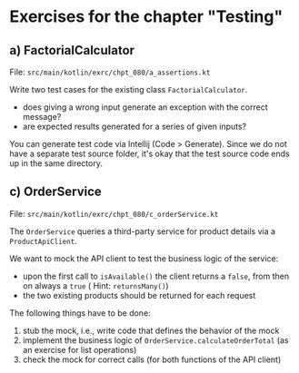 # Exercises for the chapter "Testing"

## a) FactorialCalculator

File: `src/main/kotlin/exrc/chpt_080/a_assertions.kt`

Write two test cases for the existing class `FactorialCalculator`.

* does giving a wrong input generate an exception with the correct message?
* are expected results generated for a series of given inputs?

You can generate test code via Intellij (Code > Generate).
Since we do not have a separate test source folder, it's okay that the test source code ends up in the same directory.

## c) OrderService

File: `src/main/kotlin/exrc/chpt_080/c_orderService.kt`

The `OrderService` queries a third-party service for product details via a `ProductApiClient`.

We want to mock the API client to test the business logic of the service:

* upon the first call to `isAvailable()` the client returns a `false`, from then on always a `true` (
  Hint: `returnsMany()`)
* the two existing products should be returned for each request

The following things have to be done:

1. stub the mock, i.e., write code that defines the behavior of the mock
2. implement the business logic of `OrderService.calculateOrderTotal` (as an exercise for list operations)
3. check the mock for correct calls (for both functions of the API client)

